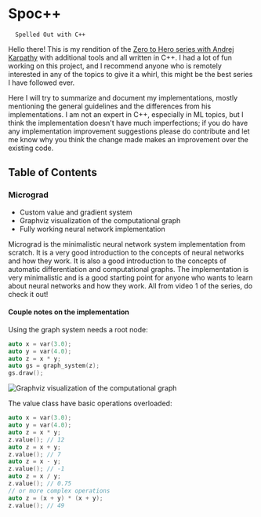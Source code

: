 # Spoc++
      Spelled Out with C++ 

Hello there! This is my rendition of the [Zero to Hero series with Andrej Karpathy](https://youtube.com/playlist?list=PLAqhIrjkxbuWI23v9cThsA9GvCAUhRvKZ) with additional tools and all written in C++. I had a lot of fun working on this project, and I recommend anyone who is remotely interested in any of the topics to give it a whirl, this might be the best series I have followed ever.

Here I will try to summarize and document my implementations, mostly mentioning the general guidelines and the differences from his implementations. I am not an expert in C++, especially in ML topics, but I think the implementation doesn't have much imperfections; if you do have any implementation improvement suggestions please do contribute and let me know why you think the change made makes an improvement over the existing code.

## Table of Contents
### Micrograd
- Custom value and gradient system
- Graphviz visualization of the computational graph
- Fully working neural network implementation

Micrograd is the minimalistic neural network system implementation from scratch. It is a very good introduction to the concepts of neural networks and how they work. It is also a good introduction to the concepts of automatic differentiation and computational graphs. The implementation is very minimalistic and is a good starting point for anyone who wants to learn about neural networks and how they work. All from video 1 of the series, do check it out!

#### Couple notes on the implementation
Using the graph system needs a root node:

```cpp
auto x = var(3.0);
auto y = var(4.0);
auto z = x * y;
auto gs = graph_system(z);
gs.draw();
```

![Graphviz visualization of the computational graph]()

The value class have basic operations overloaded:

```cpp
auto x = var(3.0);
auto y = var(4.0);
auto z = x * y;
z.value(); // 12
auto z = x + y;
z.value(); // 7
auto z = x - y;
z.value(); // -1
auto z = x / y;
z.value(); // 0.75
// or more complex operations
auto z = (x + y) * (x + y);
z.value(); // 49
```